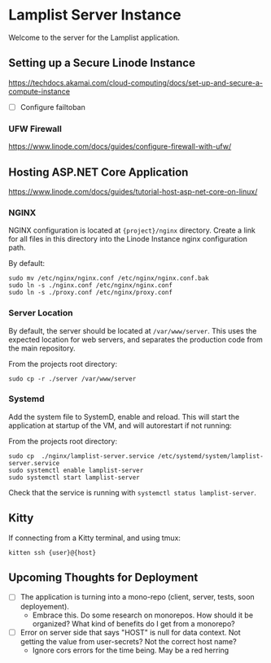 # Lamplist Server Instance

Welcome to the server for the Lamplist application.

## Setting up a Secure Linode Instance
https://techdocs.akamai.com/cloud-computing/docs/set-up-and-secure-a-compute-instance

- [ ] Configure failtoban

### UFW Firewall
https://www.linode.com/docs/guides/configure-firewall-with-ufw/

## Hosting ASP.NET Core Application
https://www.linode.com/docs/guides/tutorial-host-asp-net-core-on-linux/

### NGINX
NGINX configuration is located at `{project}/nginx` directory. Create a link for all files in this directory into the Linode Instance nginx configuration path.

By default:
```
sudo mv /etc/nginx/nginx.conf /etc/nginx/nginx.conf.bak
sudo ln -s ./nginx.conf /etc/nginx/nginx.conf
sudo ln -s ./proxy.conf /etc/nginx/proxy.conf
```
### Server Location
By default, the server should be located at `/var/www/server`. This uses the expected location for web servers, and separates the production code from the main repository.

From the projects root directory:
```
sudo cp -r ./server /var/www/server
```

### Systemd
Add the system file to SystemD, enable and reload. This will start the application at startup of the VM, and will autorestart if not running:

From the projects root directory:
```
sudo cp  ./nginx/lamplist-server.service /etc/systemd/system/lamplist-server.service
sudo systemctl enable lamplist-server
sudo systemctl start lamplist-server
```

Check that the service is running with `systemctl status lamplist-server`.

## Kitty
If connecting from a Kitty terminal, and using tmux:

```
kitten ssh {user}@{host}
```

## Upcoming Thoughts for Deployment
- [ ] The application is turning into a mono-repo (client, server, tests, soon deployement).
    - Embrace this. Do some research on monorepos. How should it be organized? What kind of benefits do I get from a monorepo?
- [ ] Error on server side that says "HOST" is null for data context. Not getting the value from user-secrets? Not the correct host name?
    - Ignore cors errors for the time being. May be a red herring

